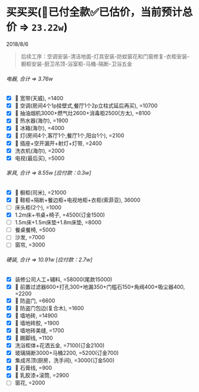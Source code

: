 # 买买买(👻已付全款✅已估价，当前预计总价 => `23.22w`)
2018/8/6
> 后续工序：空调安装-清洁地面-灯具安装-防蚊窗花和门窗修复-衣柜安装-橱柜安装-厨卫吊顶-浴室柜-马桶-隔断-卫浴五金

###### 电器, 合计 => 3.76w
- [x] 👻 宽带(天威), =1400
- [x] 👻 空调(房间4个1p挂壁式,餐厅1个2p立柱式延后再买), =10700
- [x] 👻 抽油烟机3000+燃气灶2600+消毒柜2500(方太), =8100
- [x] 👻 热水器(海尔), =1900
- [x] 👻 冰箱(海尔), =4000
- [x] 👻 灯(房间4个,客厅1个,餐厅1个,阳台1个), =2100
- [x] 👻 插座+空开漏开+射灯+灯带, =2400
- [x] 洗衣机(海尔), =2000
- [x] 电视(最后买), =5000
###### 家具, 合计 => 8.55w [应付款：0.3w]
- [x] 👻 橱柜(司米), =21000
- [x] 👻 鞋柜+隔断+餐边柜+电视地柜+衣柜(索菲亚), 36000
- [ ] 床头柜(2个), =1000
- [x] 1.2m床+书桌+椅子, =4500(订金1500)
- [ ] 1.5m床+1.5m床垫+1.8m床垫, =8000
- [ ] 餐桌餐椅, =5000
- [ ] 沙发, =7000
- [ ] 窗帘, =3000
###### 硬装, 合计 => 10.91w [应付款：2.7w]
- [x] 装修公司人工+辅料, =58000(尾款15000)
- [x] 👻 前置过滤器600+打孔300+地漏350+门槛石150+角阀400+吸尘器400, =2200
- [x] 👻 防盗门, =6600
- [x] 👻 防盗门包边(复合木), =1600
- [x] 👻 墙地砖, =14900
- [x] 👻 墙地砖胶, =1900
- [x] 👻 墙地砖美缝, =1700
- [x] 👻 踢脚线, =1100
- [X] 洗浴柜体+花洒五金, =7100(订金2100)
- [x] 玻璃隔断3000+马桶2200, =5200(订金700)
- [x] 集成吊顶(厨房，洗手间), =3000(订金500)
- [x] 👻 石膏线, =900
- [x] 👻 乳胶漆+滚筒, =2900
- [ ] 窗花, =2000

